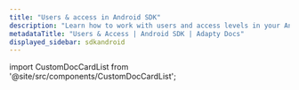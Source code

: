 ```yaml
---
title: "Users & access in Android SDK"
description: "Learn how to work with users and access levels in your Android app with Adapty SDK."
metadataTitle: "Users & Access | Android SDK | Adapty Docs"
displayed_sidebar: sdkandroid
---
```


import CustomDocCardList from '@site/src/components/CustomDocCardList';

<CustomDocCardList />
